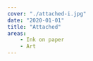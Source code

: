 ```yaml
---
cover: "./attached-i.jpg"
date: "2020-01-01"
title: "Attached"
areas:
    - Ink on paper
    - Art
---
```

